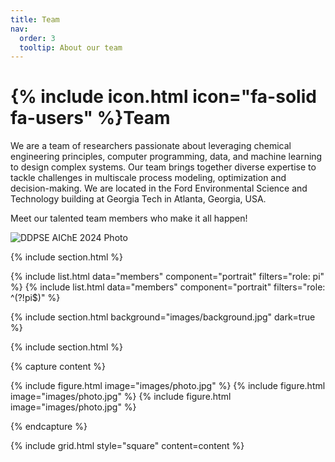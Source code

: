 ```yaml
---
title: Team
nav:
  order: 3
  tooltip: About our team
---
```


# {% include icon.html icon="fa-solid fa-users" %}Team

We are a team of researchers passionate about leveraging chemical engineering principles, computer programming, data, and machine learning to design complex systems. Our team brings together diverse expertise to tackle challenges in multiscale process modeling, optimization and decision-making. We are located in the Ford Environmental Science and Technology building at Georgia Tech in Atlanta, Georgia, USA.

Meet our talented team members who make it all happen!

<div class ="page-image">
<img src="/images/team/labaiche24.jpg" alt="DDPSE AIChE 2024 Photo">
</div>

{% include section.html %}

{% include list.html data="members" component="portrait" filters="role: pi" %}
{% include list.html data="members" component="portrait" filters="role: ^(?!pi$)" %}

{% include section.html background="images/background.jpg" dark=true %}

{% include section.html %}

{% capture content %}

{% include figure.html image="images/photo.jpg" %}
{% include figure.html image="images/photo.jpg" %}
{% include figure.html image="images/photo.jpg" %}

{% endcapture %}

{% include grid.html style="square" content=content %}
